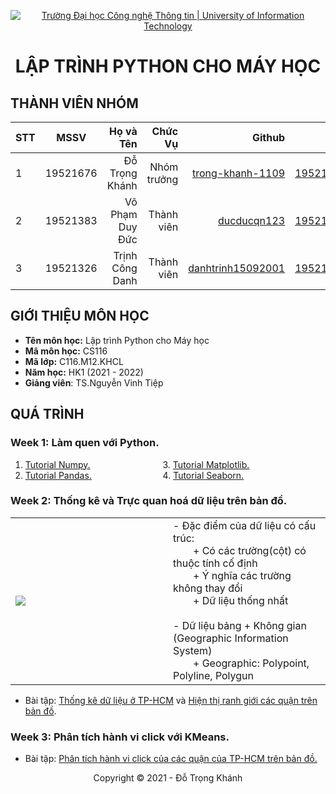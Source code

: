 <!-- Banner -->
<p align="center">
  <a href="https://www.uit.edu.vn/" title="Trường Đại học Công nghệ Thông tin" style="border: none;">
    <img src="https://i.imgur.com/WmMnSRt.png" alt="Trường Đại học Công nghệ Thông tin | University of Information Technology">
  </a>
</p>

<h1 align="center"><b>LẬP TRÌNH PYTHON CHO MÁY HỌC</b></h>

## THÀNH VIÊN NHÓM
| STT    | MSSV          | Họ và Tên              |Chức Vụ    | Github                                                  | Email                   |
| ------ |:-------------:| ----------------------:|----------:|--------------------------------------------------------:|-------------------------:
| 1      | 19521676      | Đỗ Trọng Khánh         |Nhóm trưởng|[trong-khanh-1109](https://github.com/trong-khanh-1109)  |19521676@gm.uit.edu.vn   |
| 2      | 19521383      | Võ Phạm Duy Đức        |Thành viên |[ducducqn123](https://github.com/ducducqn123)            |19521383@gm.uit.edu.vn   |
| 3      | 19521326      | Trịnh Công Danh        |Thành viên |[danhtrinh15092001](https://github.com/danhtrinh15092001)|19521326@gm.uit.edu.vn   |

## GIỚI THIỆU MÔN HỌC
* **Tên môn học:** Lập trình Python cho Máy học
* **Mã môn học:** CS116
* **Mã lớp:** C116.M12.KHCL
* **Năm học:** HK1 (2021 - 2022)
* **Giảng viên**: TS.Nguyễn Vinh Tiệp

## QUÁ TRÌNH
### Week 1: Làm quen với Python.
   1. [Tutorial Numpy.](Week_1/Tutorial_Numpy.ipynb) &emsp;&emsp;&emsp;&emsp;&emsp;&emsp;&emsp;&emsp;3. [Tutorial Matplotlib.](Week_1/Tutorial_Matplotlib.ipynb)
   2. [Tutorial Pandas.](Week_1/Tutorial_Pandas.ipynb) &emsp;&emsp;&emsp;&emsp;&emsp;&emsp;&emsp;&nbsp;&nbsp;&nbsp;4. [Tutorial Seaborn.](Week_1/Seaborn.ipynb)

### Week 2: Thống kê và Trực quan hoá dữ liệu trên bản đồ.
<table>
<tr>
  <td width='50%'>
    <img src='https://github.com/trong-khanh-1109/CS116.M12.KHCL/blob/ddb5fa11853bca660bb5c2b299f40a5e3a4109ae/Image/Week_2.png'></img>
  </td>
  <td>
    - Đặc điểm của dữ liệu có cấu trúc:</br>
    &emsp;&emsp;+ Có các trường(cột) có thuộc tính cố định</br>
    &emsp;&emsp;+ Ý nghĩa các trường không thay đổi</br>
    &emsp;&emsp;+ Dữ liệu thống nhất</br></br>
    - Dữ liệu bảng + Không gian (Geographic Information System)</br>
    &emsp;&emsp;+ Geographic: Polypoint, Polyline, Polygun</br>
  </td>
</tr>
  <table>
  
  - Bài tập: [Thống kê dữ liệu ở TP-HCM](Week_2/Thống_kê_dân_số_TPHCM.ipynb) và [Hiện thị ranh giới các quận trên bản đồ](Week_2/Hiển_thị_ranh_giới_quận_trên_bản_đồ.ipynb).
  
### Week 3: Phân tích hành vi click với KMeans.
  - Bài tập: [Phân tích hành vi click của các quận của TP-HCM trên bản đồ.](https://github.com/trong-khanh-1109/CS116.M12.KHCL/blob/40eee4fa9ba2d35ba974fd55ab06da7efb88646a/Week_3/Pha%CC%82n%20ti%CC%81ch%20ha%CC%80nh%20vi%20click%20vo%CC%9B%CC%81i%20KMeans.ipynb)
<!-- Footer -->
<p align='center'>Copyright © 2021 - Đỗ Trọng Khánh</p>
